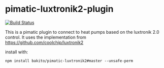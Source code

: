 pimatic-luxtronik2-plugin
=======================

[![Build Status](https://travis-ci.org/bakito/pimatic-luxtronik2.svg?branch=master)](https://travis-ci.org/bakito/pimatic-luxtronik2)

This is a pimatic plugin to connect to heat pumps based on the luxtronik 2.0 control.
It uses the implementation from https://github.com/coolchip/luxtronik2

install with: 

`npm install bakito/pimatic-luxtronik2#master --unsafe-perm`
